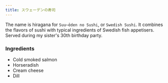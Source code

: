 ```yaml
---
title: スウェーデンの寿司
---
```

The name is hiragana for `Suu~ēden no Sushi`, or `Swedish Sushi`. It combines the flavors of sushi with typical ingredients of Swedish fish appetisers. Served during my sister's 30th birthday party.
### Ingredients
- Cold smoked salmon
- Horseradish
- Cream cheese
- Dill